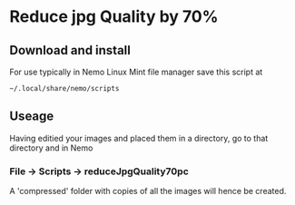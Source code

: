 # Reduce jpg Quality by 70%

## Download and install

For use typically in Nemo Linux Mint file manager save this script at

``` ~/.local/share/nemo/scripts ```

## Useage

Having editied your images and placed them in a directory, go to that directory and in Nemo

### File -> Scripts -> reduceJpgQuality70pc

A 'compressed' folder with copies of all the images will hence be created.
